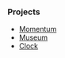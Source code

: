 ### Projects

* [Momentum](https://rolling-scopes-school.github.io/vigitory-JSFE2021Q3/momentum/)
* [Museum](https://rolling-scopes-school.github.io/vigitory-JSFE2021Q3/museum-dom/)
* [Clock](https://rolling-scopes-school.github.io/vigitory-JSFEPRESCHOOL/clock/)
